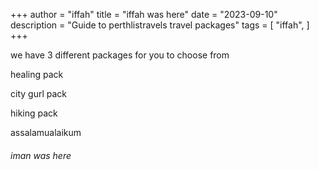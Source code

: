 +++
author = "iffah"
title = "iffah was here"
date = "2023-09-10"
description = "Guide to perthlistravels travel packages"
tags = [
    "iffah",
]
+++

we have 3 different packages for you to choose from

healing pack

city gurl pack

hiking pack

assalamualaikum

<h6>iman was here</h6>
